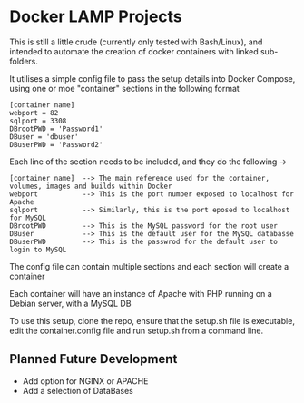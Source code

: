 # Docker LAMP Projects
This is still a little crude (currently only tested with Bash/Linux), and intended to automate the creation of docker containers with linked sub-folders.

It utilises a simple config file to pass the setup details into Docker Compose, using one or moe "container" sections in the following format
```
[container name]
webport = 82
sqlport = 3308
DBrootPWD = 'Password1'
DBuser = 'dbuser'
DBuserPWD = 'Password2'
```
Each line of the section needs to be included, and they do the following ->
```
[container name]  --> The main reference used for the container, volumes, images and builds within Docker
webport           --> This is the port number exposed to localhost for Apache
sqlport           --> Similarly, this is the port eposed to localhost for MySQL
DBrootPWD         --> This is the MySQL password for the root user
DBuser            --> This is the default user for the MySQL databasse
DBuserPWD         --> This is the passwrod for the default user to login to MySQL
```

The config file can contain multiple sections and each section will create a container

Each container will have an instance of Apache with PHP running on a Debian server, with a MySQL DB

To use this setup, clone the repo, ensure that the setup.sh file is executable, edit the container.config file and run setup.sh from a command line.

## Planned Future Development
  - Add option for NGINX or APACHE
  - Add a selection of DataBases
